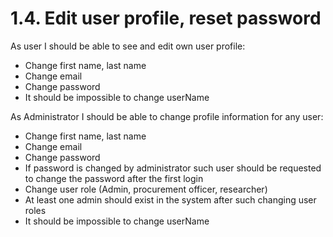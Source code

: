 # 1.4. Edit user profile, reset password
As user I should be able to see and edit own user profile:

* Change first name, last name
* Change email
* Change password
* It should be impossible to change userName

As Administrator I should be able to change profile information for any user:

* Change first name, last name
* Change email
* Change password
* If password is changed by administrator such user should be requested to change the password after the first login
* Change user role (Admin, procurement officer, researcher)
* At least one admin should exist in the system after such changing user roles
* It should be impossible to change userName